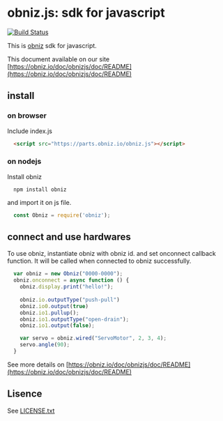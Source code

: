 # obniz.js: sdk for javascript

[![Build Status](https://secure.travis-ci.org/obniz/obniz.png?branch=master)](http://travis-ci.org/obniz/obniz)

This is [obniz](https://obniz.io/) sdk for javascript.

This document available on our site [https://obniz.io/doc/obnizjs/doc/README](https://obniz.io/doc/obnizjs/doc/README)

## install

### on browser

Include index.js
```html
  <script src="https://parts.obniz.io/obniz.js"></script>
```
### on nodejs
Install obniz
```shell
  npm install obniz
```
and import it on js file.
```javascript
  const Obniz = require('obniz');
```

## connect and use hardwares
To use obniz, instantiate obniz with obniz id. and set onconnect callback function. It will be called when connected to obniz successfully.
```javascript
  var obniz = new Obniz("0000-0000");
  obniz.onconnect = async function () {
    obniz.display.print("hello!");
    
    obniz.io.outputType("push-pull")
    obniz.io0.output(true)
    obniz.io1.pullup();
    obniz.io1.outputType("open-drain");
    obniz.io1.output(false);

    var servo = obniz.wired("ServoMotor", 2, 3, 4);
    servo.angle(90);
  }
```

See more details on [https://obniz.io/doc/obnizjs/doc/README](https://obniz.io/doc/obnizjs/doc/README)

## Lisence

See [LICENSE.txt](./LICENSE.txt)
